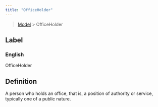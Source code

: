 ```yaml
---
title: "OfficeHolder"
---
```


> [Model](../../) > OfficeHolder

## Label

### English
OfficeHolder


## Definition
A person who holds an office, that is, a position of authority or service, typically one of a public nature. 


    
